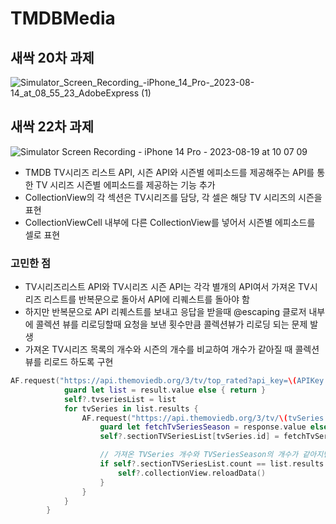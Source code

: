 # TMDBMedia

## 새싹 20차 과제

![Simulator_Screen_Recording_-_iPhone_14_Pro_-_2023-08-14_at_08_55_23_AdobeExpress (1)](https://github.com/Kim-Junhwan/TMDBMedia/assets/58679737/527b89a7-c885-4062-be81-b4d0efc91dd1)

## 새싹 22차 과제

![Simulator Screen Recording - iPhone 14 Pro - 2023-08-19 at 10 07 09](https://github.com/Kim-Junhwan/TMDBMedia/assets/58679737/996975bc-bb57-4584-be1f-03ce72c7b732)

- TMDB TV시리즈 리스트 API, 시즌 API와 시즌별 에피소드를 제공해주는 API를 통한 TV 시리즈 시즌별 에피소드를 제공하는 기능 추가
- CollectionView의 각 섹션은 TV시리즈를 담당, 각 셀은 해당 TV 시리즈의 시즌을 표현
- CollectionViewCell 내부에 다른 CollectionView를 넣어서 시즌별 에피소드를 셀로 표현

### 고민한 점
  
- TV시리즈리스트 API와 TV시리즈 시즌 API는 각각 별개의 API여서 가져온 TV시리즈 리스트를 반복문으로 돌아서 API에 리퀘스트를 돌아야 함
- 하지만 반복문으로 API 리퀘스트를 보내고 응답을 받을때 @escaping 클로저 내부에 콜렉션 뷰를 리로딩할때 요청을 보낸 횟수만큼 콜렉션뷰가 리로딩 되는 문제 발생
- 가져온 TV시리즈 목록의 개수와 시즌의 개수를 비교하여 개수가 같아질 때 콜렉션 뷰를 리로드 하도록 구현

```swift
AF.request("https://api.themoviedb.org/3/tv/top_rated?api_key=\(APIKey.tmdsAPIKey)", method: .get).validate().responseDecodable(of: TVSeriesList.self) { [weak self] result in
            guard let list = result.value else { return }
            self?.tvseriesList = list
            for tvSeries in list.results {
                AF.request("https://api.themoviedb.org/3/tv/\(tvSeries.id)?api_key=\(APIKey.tmdsAPIKey)").validate().responseDecodable(of: TVSeriesSeason.self) { response in
                    guard let fetchTvSeriesSeason = response.value else { return }
                    self?.sectionTVSeriesList[tvSeries.id] = fetchTvSeriesSeason

                    // 가져온 TVSeries 개수와 TVSeriesSeason의 개수가 같아지면 reload 수행
                    if self?.sectionTVSeriesList.count == list.results.count {
                        self?.collectionView.reloadData()
                    }
                }
            }
        }
```


